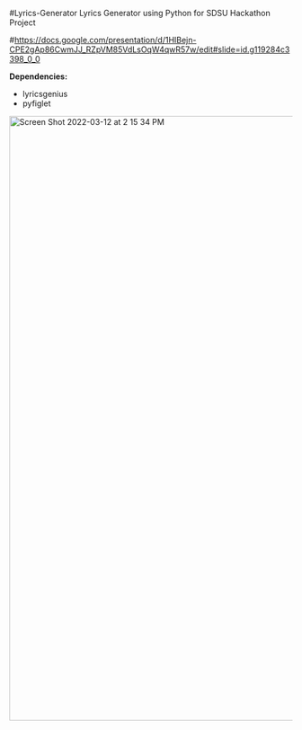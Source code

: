 #Lyrics-Generator
Lyrics Generator using Python for SDSU Hackathon Project


#https://docs.google.com/presentation/d/1HIBejn-CPE2gAp86CwmJJ_RZpVM85VdLsOqW4qwR57w/edit#slide=id.g119284c3398_0_0

**Dependencies:**
- lyricsgenius
- pyfiglet
<img width="1076" alt="Screen Shot 2022-03-12 at 2 15 34 PM" src="https://user-images.githubusercontent.com/46804151/158036927-178568a2-b090-419a-918a-4215f427c2a1.png">

